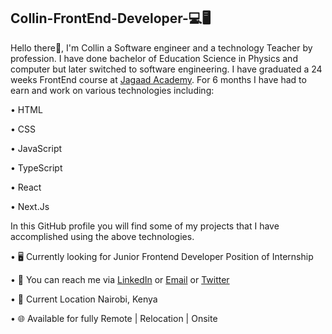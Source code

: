## Collin-FrontEnd-Developer-💻🖥
Hello there👋,
I'm Collin a Software engineer and a technology Teacher by profession. I have done bachelor of Education Science in Physics and computer but later switched to software engineering. I have graduated a 24 weeks FrontEnd course at [Jagaad Academy](https://academy.jagaad.com/). For 6 months I have had to earn and work on various technologies including:

• HTML

• CSS

• JavaScript

• TypeScript

• React

• Next.Js

In this GitHub profile you will find some of my projects that I have accomplished using the above technologies.

• 🖥️ Currently looking for Junior Frontend Developer Position of Internship

• 🔗 You can reach me via [LinkedIn](www.linkedin.com/in/collin-mwenda-software-engineer) or [Email](cmwenda20@gmail.com) or [Twitter](https://twitter.com/mwenda_collin)

• 📍 Current Location Nairobi, Kenya

• 🌐 Available for fully Remote | Relocation | Onsite

